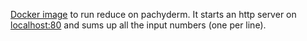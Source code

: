 [Docker image](https://registry.hub.docker.com/u/neojski/pachyderm-count-reduce) to run reduce on pachyderm. It starts an http server on [localhost:80](http://localhost:80) and sums up all the input numbers (one per line).
